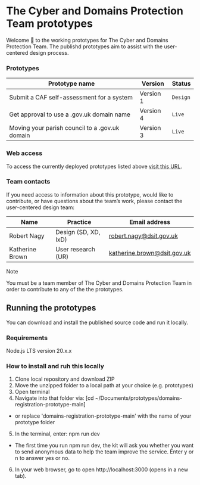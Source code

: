 # The Cyber and Domains Protection Team prototypes
Welcome :wave: to the working prototypes for The Cyber and Domains Protection Team. The publishd prototypes aim to assist with the user-centered design process.

### Prototypes
| **Prototype name**                             | **Version** | **Status** | 
| ---------------------------------------------- | ----------- | ---------- |
| Submit a CAF self-assessment for a system      | Version 1   | `Design` |
| Get approval to use a .gov.uk domain name      | Version 4   | `Live` |
| Moving your parish council to a .gov.uk domain | Version 3   | `Live` |

### Web access
To access the currently deployed prototypes listed above [visit this URL](https://sgs-ddt-01-96c924f9e494.herokuapp.com/).

### Team contacts
If you need access to information about this prototype, would like to contribute, or have questions about the team’s work, please contact the user-centered design team:

| Name           | Practice                | Email address                | 
| -------------- | ---------------------------- | ---------------------------- |
| Robert Nagy    | Design (SD, XD, IxD) | robert.nagy@dsit.gov.uk |
| Katherine Brown| User research (UR) | katherine.brown@dsit.gov.uk |

> [!NOTE]
> You must be a team member of The Cyber and Domains Protection Team in order to contribute to any of the the prototypes.

## Running the prototypes
You can download and install the published source code and run it locally.

### Requirements
Node.js LTS version 20.x.x

### How to install and ruh this locally
1. Clone local repository and download ZIP
2. Move the unzipped folder to a local path at your choice (e.g. prototypes)
3. Open terminal 
4. Navigate into that folder via: [cd ~/Documents/prototypes/domains-registration-prototype-main]
 - or replace 'domains-registration-prototype-main' with the name of your prototype folder
5. In the terminal, enter: npm run dev
 - The first time you run npm run dev, the kit will ask you whether you want to send anonymous data to help the team improve the service. Enter y or n to answer yes or no.
6. In your web browser, go to open http://localhost:3000 (opens in a new tab).


